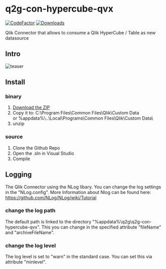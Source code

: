 # q2g-con-hypercube-qvx
[![CodeFactor](https://www.codefactor.io/repository/github/q2g/q2g-con-hypercube-qvx/badge)](https://www.codefactor.io/repository/github/q2g/q2g-con-hypercube-qvx)
[![Downloads](https://m.sense2go.net/downloads.svg?q2g-con-hypercube-qvx)](https://m.sense2go.net/extension-package)

Qlik Connector that allows to consume a Qlik HyperCube / Table as new datasource

## Intro

![teaser](https://github.com/q2g/q2g-con-hypercube-qvx/raw/master/docs/teaser.gif "Short teaser")

## Install

### binary

1. [Download the ZIP](https://m.sense2go.net/extension-package)
2. Copy it to:
C:\Program Files\Common Files\Qlik\Custom Data\
or
%appdata%\\..\Local\Programs\Common Files\Qlik\Custom Data\
3. unzip

### source

1. Clone the Github Repo
2. Open the .sln in Visual Studio
3. Compile

## Logging

The Qlik Connector using the NLog libary.
You can change the log settings in the "NLog.config".
More Information about Nlog can be found here: https://github.com/NLog/NLog/wiki/Tutorial

### change the log path

The default path is linked to the directory "%appdata%\q2g\q2g-con-hypercube-qvx".
This you can change in the specified attribute "fileName" and "archiveFileName".

### change the log level

The log level is set to "warn" in the standard case.
You can set this via attribute "minlevel".
